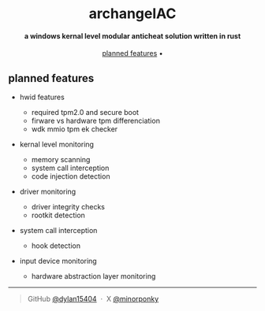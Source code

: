 # 
<h1 align="center">
  archangelAC
  <br>
</h1>

<h4 align="center">a windows kernal level modular anticheat solution written in rust</h4>

<p align="center">
  <a href="#key-features">planned features</a> •
</p>


## planned features

* hwid features
  - required tpm2.0 and secure boot
  - firware vs hardware tpm differenciation
  - wdk mmio tpm ek checker

* kernal level monitoring
  - memory scanning
  - system call interception
  - code injection detection
 
* driver monitoring
  - driver integrity checks
  - rootkit detection

* system call interception
  - hook detection
 
* input device monitoring
  - hardware abstraction layer monitoring


---

> GitHub [@dylan15404](https://github.com/dylan15404) &nbsp;&middot;&nbsp;
> X [@minorponky](https://x.com/minorponky)

